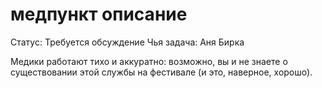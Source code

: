 # медпункт описание

Статус: Требуется обсуждение
Чья задача: Аня Бирка

Медики работают тихо и аккуратно: возможно, вы и не знаете о существовании этой службы на фестивале (и это, наверное, хорошо).